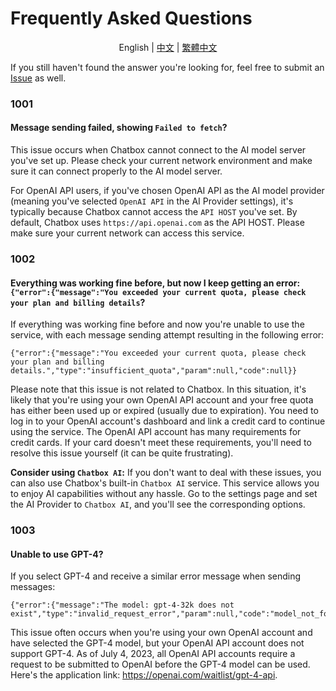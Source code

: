 # Frequently Asked Questions

<p align="center">
    English | <a href="./FAQ-CN.md">中文</a> | <a href="./FAQ-TC.md">繁體中文</a>
</p>

If you still haven't found the answer you're looking for, feel free to submit an [Issue](https://github.com/Bin-Huang/chatbox/issues/new/choose) as well.

### 1001

#### Message sending failed, showing `Failed to fetch`?

This issue occurs when Chatbox cannot connect to the AI model server you've set up. Please check your current network environment and make sure it can connect properly to the AI model server.

For OpenAI API users, if you've chosen OpenAI API as the AI model provider (meaning you've selected `OpenAI API` in the AI Provider settings), it's typically because Chatbox cannot access the `API HOST` you've set. By default, Chatbox uses `https://api.openai.com` as the API HOST. Please make sure your current network can access this service.

### 1002

#### Everything was working fine before, but now I keep getting an error: `{"error":{"message":"You exceeded your current quota, please check your plan and billing details`?

If everything was working fine before and now you're unable to use the service, with each message sending attempt resulting in the following error:

```
{"error":{"message":"You exceeded your current quota, please check your plan and billing details.","type":"insufficient_quota","param":null,"code":null}}
```

Please note that this issue is not related to Chatbox. In this situation, it's likely that you're using your own OpenAI API account and your free quota has either been used up or expired (usually due to expiration). You need to log in to your OpenAI account's dashboard and link a credit card to continue using the service. The OpenAI API account has many requirements for credit cards. If your card doesn't meet these requirements, you'll need to resolve this issue yourself (it can be quite frustrating).

**Consider using `Chatbox AI`:** If you don't want to deal with these issues, you can also use Chatbox's built-in `Chatbox AI` service. This service allows you to enjoy AI capabilities without any hassle. Go to the settings page and set the AI Provider to `Chatbox AI`, and you'll see the corresponding options.

### 1003

#### Unable to use GPT-4?

If you select GPT-4 and receive a similar error message when sending messages:

```
{"error":{"message":"The model: gpt-4-32k does not exist","type":"invalid_request_error","param":null,"code":"model_not_found"}}
```

This issue often occurs when you're using your own OpenAI account and have selected the GPT-4 model, but your OpenAI API account does not support GPT-4. As of July 4, 2023, all OpenAI API accounts require a request to be submitted to OpenAI before the GPT-4 model can be used. Here's the application link: https://openai.com/waitlist/gpt-4-api.

